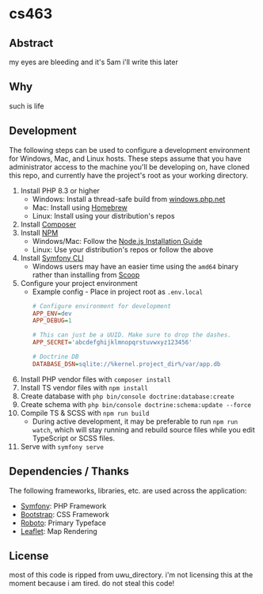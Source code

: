 # cs463

## Abstract

my eyes are bleeding and it's 5am i'll write this later

## Why

such is life

## Development

The following steps can be used to configure a development environment for
Windows, Mac, and Linux hosts. These steps assume that you have administrator
access to the machine you'll be developing on, have cloned this repo, and
currently have the project's root as your working directory.

1. Install PHP 8.3 or higher
    - Windows: Install a thread-safe build from [windows.php.net](https://windows.php.net/download)
    - Mac: Install using [Homebrew](https://brew.sh)
    - Linux: Install using your distribution's repos
2. Install [Composer](https://getcomposer.org/download/)
3. Install [NPM](https://npmjs.com)
    - Windows/Mac: Follow the [Node.js Installation Guide](https://nodejs.org/en/download/)
    - Linux: Use your distribution's repos or follow the above
4. Install [Symfony CLI](https://symfony.com/download)
    - Windows users may have an easier time using the `amd64` binary
      rather than installing from [Scoop](https://scoop.sh/)
5. Configure your project environment
    - Example config - Place in project root as `.env.local`
      ```ini
      # Configure environment for development
      APP_ENV=dev
      APP_DEBUG=1
      
      # This can just be a UUID. Make sure to drop the dashes.
      APP_SECRET='abcdefghijklmnopqrstuvwxyz123456'
      
      # Doctrine DB
      DATABASE_DSN=sqlite://%kernel.project_dir%/var/app.db
      ```
6. Install PHP vendor files with `composer install`
7. Install TS vendor files with `npm install`
8. Create database with `php bin/console doctrine:database:create`
9. Create schema with `php bin/console doctrine:schema:update --force`
10. Compile TS & SCSS with `npm run build`
     - During active development, it may be preferable to run
       `npm run watch`, which will stay running and rebuild source
       files while you edit TypeScript or SCSS files.
11. Serve with `symfony serve`

## Dependencies / Thanks

The following frameworks, libraries, etc. are used across the application:

 - [Symfony](https://symfony.com): PHP Framework
 - [Bootstrap](https://getbootstrap.com): CSS Framework
 - [Roboto](https://github.com/googlefonts/roboto-2): Primary Typeface
 - [Leaflet](https://leafletjs.com): Map Rendering

## License

most of this code is ripped from uwu_directory. i'm not licensing
this at the moment because i am tired. do not steal this code!
